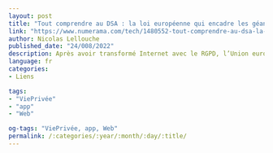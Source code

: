 ```yaml
---
layout: post
title: "Tout comprendre au DSA : la loi européenne qui encadre les géants du web"
link: "https://www.numerama.com/tech/1480552-tout-comprendre-au-dsa-la-loi-europeenne-qui-encadre-les-geants-du-web.html"
author: Nicolas Lellouche
published_date: "24/008/2022"
description: Après avoir transformé Internet avec le RGPD, l’Union européenne frappe encore plus fort avec le Digital Services Act, sa règlementation conçue pour encadrer les Google, Facebook, amazon, Microsoft, apple ou TikTok. Le DSA fixe une multitude de nouvelles règles exigeantes, qui pourraient changer les grandes plateformes à tout jamais.
language: fr
categories:
- Liens

tags:
- "ViePrivée"
- "app"
- "Web"

og-tags: "ViePrivée, app, Web"
permalink: /:categories/:year/:month/:day/:title/
---
```


